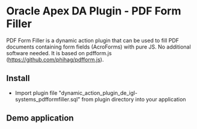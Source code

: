 # Oracle Apex DA Plugin - PDF Form Filler
PDF Form Filler is a dynamic action plugin that can be used to fill PDF documents containing form fields (AcroForms) with pure JS. No additional software needed. It is based on pdfform.js (https://github.com/phihag/pdfform.js).

## Install
- Import plugin file "dynamic_action_plugin_de_igl-systems_pdfformfiller.sql" from plugin directory into your application

## Demo application
